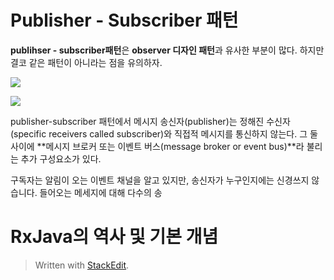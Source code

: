 
# Publisher - Subscriber 패턴

**publihser - subscriber패턴**은 **observer 디자인 패턴**과 유사한 부분이 많다.
하지만 결코 같은 패턴이 아니라는 점을 유의하자. 

![](https://k.kakaocdn.net/dn/bqLWNV/btqBtFtFi9z/EwApKeBgffUuryMUlMpEIK/img.png)

![](https://k.kakaocdn.net/dn/cXQrI4/btqBtMTDnAn/KS6tHYZA7Qz7J5qSYz2O6K/img.png)

  
publisher-subscriber 패턴에서 메시지 송신자(publisher)는 정해진 수신자(specific receivers called subscriber)와 직접적 메시지를 통신하지 않는다. 그 둘 사이에 **메시지 브로커 또는 이벤트 버스(message broker or event bus)**라 불리는 추가 구성요소가 있다. 

구독자는 알림이 오는 이벤트 채널을 알고 있지만, 송신자가 누구인지에는 신경쓰지 않습니다. 들어오는 메세지에 대해 다수의 송

# RxJava의 역사 및 기본 개념




> Written with [StackEdit](https://stackedit.io/).
<!--stackedit_data:
eyJoaXN0b3J5IjpbLTE5NDY3NDcwMTYsLTE1Mjg0NTE1MTVdfQ
==
-->